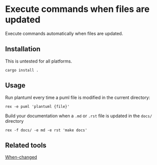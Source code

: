 # Execute commands when files are updated

Execute commands automatically when files are updated.

## Installation 

This is untested for all platforms.

```console
cargo install .
```

## Usage

Run plantuml every time a puml file is modified in the current directory: 

```console
rex -e puml 'plantuml {file}'
```

Build your documentation when a `.md` or `.rst` file is updated in the `docs/` directory

```console
rex -f docs/ -e md -e rst 'make docs'
```

## Related tools

[When-changed](https://github.com/joh/when-changed)

